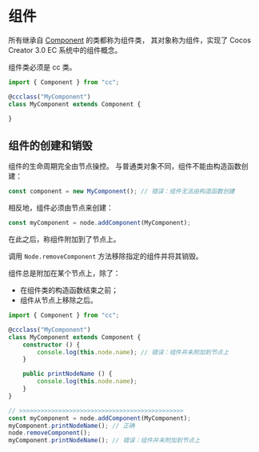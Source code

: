 # 组件

所有继承自 [Component](../../../api/zh/classes/component.component-1.html) 的类都称为组件类，
其对象称为组件，实现了 Cocos Creator 3.0 EC 系统中的组件概念。

组件类必须是 cc 类。

```ts
import { Component } from "cc";

@ccclass("MyComponent")
class MyComponent extends Component {

}
```

## 组件的创建和销毁

组件的生命周期完全由节点操控。
与普通类对象不同，组件不能由构造函数创建：

```ts
const component = new MyComponent(); // 错误：组件无法由构造函数创建
```

相反地，组件必须由节点来创建：

```ts
const myComponent = node.addComponent(MyComponent);
```

在此之后，称组件附加到了节点上。

调用 `Node.removeComponent` 方法移除指定的组件并将其销毁。

组件总是附加在某个节点上，除了：

- 在组件类的构造函数结束之前；
- 组件从节点上移除之后。

```ts
import { Component } from "cc";

@ccclass("MyComponent")
class MyComponent extends Component {
    constructor () {
        console.log(this.node.name); // 错误：组件并未附加到节点上
    }

    public printNodeName () {
        console.log(this.node.name);
    }
}

// >>>>>>>>>>>>>>>>>>>>>>>>>>>>>>>>>>>>>>>>>>>>>>
const myComponent = node.addComponent(MyComponent);
myComponent.printNodeName(); // 正确
node.removeComponent();
myComponent.printNodeName(); // 错误：组件并未附加到节点上
```
